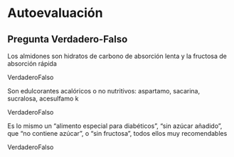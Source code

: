 # Autoevaluación

## Pregunta Verdadero-Falso

<quiz name=""><question><p>Los almidones son hidratos de carbono de absorción lenta y la fructosa de absorción rápida</p><answer correct>Verdadero</answer><answer>Falso</answer></question><question><p>Son edulcorantes acalóricos o no nutritivos: aspartamo, sacarina, sucralosa, acesulfamo k</p><answer correct>Verdadero</answer><answer>Falso</answer></question><question><p>Es lo mismo un “alimento especial para diabéticos”, “sin azúcar añadido”, que “no contiene azúcar”, o “sin fructosa”, todos ellos muy recomendables</p><answer>Verdadero</answer><answer correct>Falso</answer></question></quiz>



